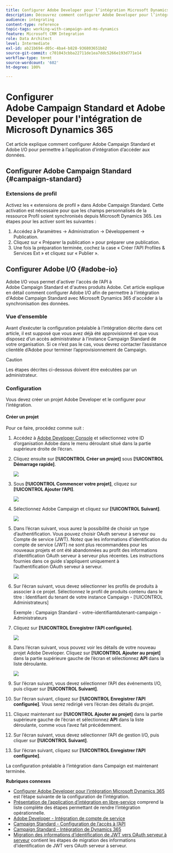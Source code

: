 ```yaml
---
title: Configurer Adobe Developer pour l’intégration Microsoft Dynamics 365
description: Découvrez comment configurer Adobe Developer pour l’intégration Microsoft Dynamics 365
audience: integrating
content-type: reference
topic-tags: working-with-campaign-and-ms-dynamics
feature: Microsoft CRM Integration
role: Data Architect
level: Intermediate
exl-id: ab21b694-d05c-4ba4-b828-936803651b82
source-git-commit: c701043cbba22711de1ea7ddc5266e193d771e14
workflow-type: tm+mt
source-wordcount: '602'
ht-degree: 100%

---
```


# Configurer Adobe Campaign Standard et Adobe Developer pour l&#39;intégration de Microsoft Dynamics 365

Cet article explique comment configurer Adobe Campaign Standard et Adobe I/O pour permettre à l’application d’intégration d’accéder aux données.

## Configurer Adobe Campaign Standard {#campaign-standard}

### Extensions de profil

Activez les « extensions de profil » dans Adobe Campaign Standard.   Cette activation est nécessaire pour que les champs personnalisés de la ressource Profil soient synchronisés depuis Microsoft Dynamics 365.   Les étapes pour les activer sont les suivantes :

1. Accédez à Paramètres -> Administration -> Développement -> Publication.
1. Cliquez sur « Préparer la publication » pour préparer une publication.
1. Une fois la préparation terminée, cochez la case « Créer l&#39;API Profiles &amp; Services Ext » et cliquez sur « Publier ».

## Configurer Adobe I/O {#adobe-io}

Adobe I/O vous permet d&#39;activer l&#39;accès de l’API à Adobe Campaign Standard et d&#39;autres produits Adobe. Cet article explique en détail comment configurer Adobe I/O afin de permettre à l&#39;intégration d&#39;Adobe Campaign Standard avec Microsoft Dynamics 365 d&#39;accéder à la synchronisation des données.

### Vue d’ensemble 

Avant d’exécuter la configuration préalable à l’intégration décrite dans cet article, il est supposé que vous avez déjà été approvisionné et que vous disposez d’un accès administrateur à l’instance Campaign Standard de votre organisation.  Si ce n’est pas le cas, vous devrez contacter l’assistance clientèle d’Adobe pour terminer l’approvisionnement de Campaign.

>[!CAUTION]
>
>Les étapes décrites ci-dessous doivent être exécutées par un administrateur.

### Configuration 

Vous devez créer un projet Adobe Developer et le configurer pour l’intégration.

#### Créer un projet

Pour ce faire, procédez comme suit :

1. Accédez à [Adobe Developer Console](https://console.adobe.io/home#) et sélectionnez votre ID d’organisation Adobe dans le menu déroulant situé dans la partie supérieure droite de l’écran.

1. Cliquez ensuite sur **[!UICONTROL Créer un projet]** sous **[!UICONTROL Démarrage rapide]**.

   ![](assets/adobeIO1.png)

1. Sous **[!UICONTROL Commencer votre projet]**, cliquez sur **[!UICONTROL Ajouter l’API]**.

   ![](assets/adobeIO2.png)

1. Sélectionnez Adobe Campaign et cliquez sur **[!UICONTROL Suivant]**.

   ![](assets/adobeIO3.png)

1. Dans l’écran suivant, vous aurez la possibilité de choisir un type d’authentification. Vous pouvez choisir OAuth serveur à serveur ou Compte de service (JWT). Notez que les informations d’identification du compte de service (JWT) ne sont plus recommandées pour les nouveaux projets et ont été abandonnées au profit des informations d’identification OAuth serveur à serveur plus récentes. Les instructions fournies dans ce guide s’appliquent uniquement à l’authentification OAuth serveur à serveur.

   ![](assets/adobeIO4.png)

1. Sur l’écran suivant, vous devez sélectionner les profils de produits à associer à ce projet. Sélectionnez le profil de produits contenu dans le titre : Identifiant du tenant de votre instance Campaign - [!UICONTROL Administrateurs]

   Exemple : Campaign Standard - votre-identifiantdutenant-campaign - Administrateurs

1. Cliquez sur **[!UICONTROL Enregistrer l’API configurée]**.

   ![](assets/adobeIO5.png)

1. Dans l’écran suivant, vous pouvez voir les détails de votre nouveau projet Adobe Developer. Cliquez sur **[!UICONTROL Ajouter au projet]** dans la partie supérieure gauche de l’écran et sélectionnez **API** dans la liste déroulante.

   ![](assets/adobeIO6.png)

1. Sur l’écran suivant, vous devez sélectionner l’API des événements I/O, puis cliquer sur **[!UICONTROL Suivant]**.

1. Sur l’écran suivant, cliquez sur **[!UICONTROL Enregistrer l’API configurée]**.  Vous serez redirigé vers l’écran des détails du projet.

1. Cliquez maintenant sur **[!UICONTROL Ajouter au projet]** dans la partie supérieure gauche de l’écran et sélectionnez **API** dans la liste déroulante, comme vous l’avez fait précédemment.

1. Sur l’écran suivant, vous devez sélectionner l’API de gestion I/O, puis cliquer sur **[!UICONTROL Suivant]**.

1. Sur l’écran suivant, cliquez sur **[!UICONTROL Enregistrer l’API configurée]**.

La configuration préalable à l’intégration dans Campaign est maintenant terminée.

**Rubriques connexes**

* [Configurer Adobe Developer pour l’intégration Microsoft Dynamics 365](../../integrating/using/d365-acs-configure-adobe-io.md) est l’étape suivante de la configuration de l’intégration.
* [Présentation de l’application d’intégration en libre-service](../../integrating/using/d365-acs-self-service-app-quick-start-guide.md) comprend la liste complète des étapes permettant de rendre l’intégration opérationnelle.
* [Adobe Developer - Intégration de compte de service](https://developer.adobe.com/developer-console/docs/guides/#!AdobeDocs/adobeio-auth/master/AuthenticationOverview/ServiceAccountIntegration.md)
* [Campaign Standard - Configuration de l’accès à l’API](../../api/using/setting-up-api-access.md)
* [Campaign Standard - Intégration de Dynamics 365](../../integrating/using/d365-acs-configure-d365.md)
* [Migration des informations d’identification de JWT vers OAuth serveur à serveur](../../integrating/using/d365-acs-self-service-app-migrate-credentials.md) contient les étapes de migration des informations d’identification de JWT vers OAuth serveur à serveur.
